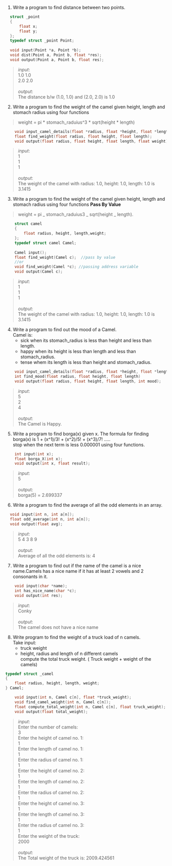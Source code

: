 1.  Write a program to find distance between two points.

```c  
  struct _point
  {
      float x;
      float y;
  };
  typedef struct _point Point;
  
  void input(Point *a, Point *b);
  void dist(Point a, Point b, float *res);
  void output(Point a, Point b, float res);
```
>*input*:<br>1.0 1.0<br>2.0 2.0<br><br>*output*:<br>The distance b/w (1.0, 1.0) and (2.0, 2.0) is 1.0
 
2.  Write a program to find the weight of the camel given height, length and stomach radius using four functions
>   weight = pi * stomach_raduius^3 * sqrt(height * length)

```c
    void input_camel_details(float *radius, float *height, float *length);
    float find_weight(float radius, float height, float length);
    void output(float radius, float height, float length, float weight); 
```

>*input*:<br>1<br>1<br>1<br><br>*output*:<br>The weight of the camel with radius: 1.0, height: 1.0, length: 1.0 is 3.1415

3.  Write a program to find the weight of the camel given height, length and stomach radius using four functions **Pass By Value**
>    weight = pi _ stomach_raduius3 _ sqrt(height _ length).
```c
    struct camel 
    { 
        float radius, height, length,weight; 
    };
    typedef struct camel Camel;
    
    Camel input();
    float find_weight(Camel c);  //pass by value 
    //or
    void find_weight(Camel *c); //passing address variable
    void output(Camel c); 
```
>*input*:<br>1<br>1<br>1<br><br>*output*:<br>The weight of the camel with radius: 1.0, height: 1.0, length: 1.0 is 3.1415

4.  Write a program to find out the mood of a Camel.<br>
    Camel is:
    - sick when its stomach_radius is less than height and less than length.
    - happy when its height is less than length and less than stomach_radius.
    - tense whem its length is less than height and stomach_radius.

```c
    void input_camel_details(float *radius, float *height, float *length);
    int find_mood(float radius, float height, float length)
    void output(float radius, float height, float length, int mood); 
```

>*input*:<br>5<br>2<br>4<br><br>*output*:<br>The Camel is Happy.

5.  Write a program to find borga(x) given x. The formula for finding             borga(x) is 1 + (x^1)/3! + (x^2)/5! + (x^3)/7! .....<br>
    stop when the next term is less 0.000001 using four functions. 
    
```c
    int input(int x);
    float borga_X(int x);
    void output(int x, float result);
```

>*input*:<br>5<br><br>output:<br>borga(5) = 2.699337

6.  Write a program to find the average of all the odd elements in an array.

```c
  void input(int n, int a[n]);
  float odd_average(int n, int a[n]);
  void output(float avg);
```

>*input*:<br>5 4 3 8 9<br><br>*output*:<br>Average of all the odd elements is: 4


7.  Write a program to find out if the name of the camel is a nice name.Camels has a nice name if it has at least 2 vowels and 2 consonants in it.

```c
    void input(char *name);
    int has_nice_name(char *c);
    void output(int res);
```

>*input*:<br>Conky<br><br>*output*:<br>The camel does not have a nice name

8.  Write program to find the weight of a truck load of n camels.<br>
    Take input:
    - truck weight
    - height, radius and length of n different camels<br>
    compute the total truck weight. ( Truck weight + weight of the camels)

```c
typedef struct _camel
{
    float radius, height, length, weight;
} Camel;

    void input(int n, Camel c[n], float *truck_weight);
    void find_camel_weight(int n, Camel c[n]);
    float compute_total_weight(int n, Camel c[n], float truck_weight);
    void output(float total_weight);
```

>*input*:<br>Enter the number of camels:<br>3<br>Enter the height of camel no. 1:<br>1<br>Enter the length of camel no. 1:<br>1<br>Enter the radius of camel no. 1:<br>1<br>Enter the height of camel no. 2:<br>1<br>Enter the length of camel no. 2:<br>1<br>Enter the radius of camel no. 2:<br>1<br>Enter the height of camel no. 3:<br>1<br>Enter the length of camel no. 3:<br>1<br>Enter the radius of camel no. 3:<br>1<br>Enter the weight of the truck:<br>2000<br><br>*output*:<br>The Total weight of the truck is: 2009.424561
